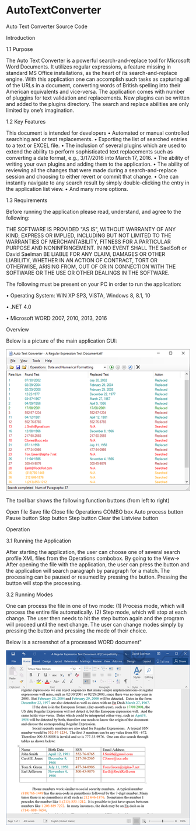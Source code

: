 # AutoTextConverter
Auto Text Converter Source Code

Introduction

1.1	Purpose 

The Auto Text Converter is a powerful search-and-replace tool for Microsoft Word Documents. It utilizes regular expressions, a feature missing in standard MS Office installations, as the heart of its search-and-replace engine.
With this application one can accomplish such tasks as capturing all of the URLs in a document, converting words of British spelling 
into their American equivalents and vice-versa. The application comes with  number of pluggins for text validation and replacements.
New plugins can be written and added to the plugins directory.
The search and replace abilities are only limited by one’s imagination.
  
1.2	Key Features

This document is intended for developers 
•	Automated or manual controlled searching and or text replacements.
•	Exporting the list of searched entries to a text or EXCEL file.
•	The inclusion of several plugins which are used to extend the ability to perform sophisticated text replacements such as converting a date format, e.g., 3/17/2016 into March 17, 2016.
•	The ability of writing your own plugins and adding them to the application.
•	The ability of reviewing all the changes that were made during a search-and-replace session and choosing to either revert or commit that change.
•	One can instantly navigate to any search result by simply double-clicking the entry in the application list view.
•	And many more options.

1.3	Requirements

Before running the application please read, understand, and agree to the following:

THE SOFTWARE IS PROVIDED "AS IS", WITHOUT WARRANTY OF ANY KIND, EXPRESS OR IMPLIED, INCLUDING BUT NOT LIMITED TO THE WARRANTIES OF MERCHANTABILITY, FITNESS FOR A PARTICULAR PURPOSE AND NONINFRINGEMENT. IN NO EVENT SHALL THE SaelSoft or David Saelman BE LIABLE FOR ANY CLAIM, DAMAGES OR OTHER LIABILITY, WHETHER IN AN ACTION OF CONTRACT, TORT OR OTHERWISE, ARISING FROM, OUT OF OR IN CONNECTION WITH THE SOFTWARE OR THE USE OR OTHER DEALINGS IN THE SOFTWARE.

The following must be present on your PC in order to run the application:

•	Operating System: WIN XP SP3, VISTA, Windows 8, 8.1, 10

•	.NET 4.0

•	Microsoft WORD 2007, 2010, 2013, 2016


Overview

Below is a picture of the main application GUI:

![Alt text](ScreenShots/Fig1.PNG  "Figure 1 Sample GUI")


The tool bar shows the following function buttons (from left to right)

Open file
Save file
Close file
Operations COMBO box 
Auto process button
Pause button
Stop button
Step button
Clear the Listview button


Operation

3.1	Running the Application

After starting the application, the user can choose one of several search profile XML files from the Operations combobox.  By going to the View->  After opening the file with the application, the user can press the <process> button and the application will search paragraph by paragraph for a match.  The processing can be paused or resumed by pressing the <pause> button.  Pressing the <stop> button will stop the processing. 


3.2	Running Modes

One can process the file in one of two mode: (1) Process mode, which will process the entire file automatically. (2) Step mode, which will stop at each change. The user then needs to hit the step button again and the program will proceed until the next change.  The user can change modes simply by pressing the <Pause> button and pressing the mode of their choice.  

Below is a screenshot of a processed WORD document"


![Alt text](ScreenShots/Fig2.PNG  "Figure 2 - Sample output")


